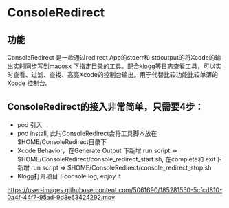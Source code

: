 # ConsoleRedirect
## 功能
ConsoleRedirect 是一款通过redirect App的stderr和 stdoutput的将Xcode的输出实时同步写到macosx 下指定目录的工具。配合[klogg](https://github.com/variar/klogg)等日志查看工具，可以实时查看、过滤、查找、高亮Xcode的控制台输出。用于代替比较功能比较单薄的Xcode 控制台。


## ConsoleRedirect的接入非常简单，只需要4步：

* pod 引入
* pod install, 此时ConsoleRedirect会将工具脚本放在$HOME/ConsoleRedirect目录下
* Xcode Behavior，在Generate Output 下新增 run script => $HOME/ConsoleRedirect/console_redirect_start.sh, 在complete和 exit下新增 run script => $HOME/ConsoleRedirect/console_redirect_stop.sh
* Klogg打开项目下console.log, enjoy it

https://user-images.githubusercontent.com/5061690/185281550-5cfcd810-0a4f-44f7-95ad-9d3e63424292.mov

